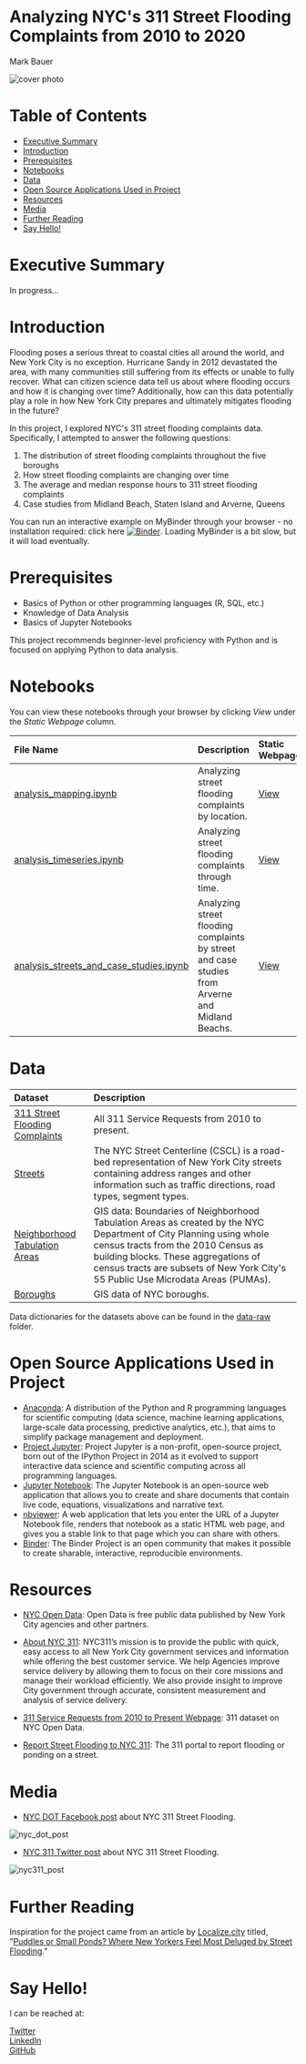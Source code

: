 # Analyzing NYC's 311 Street Flooding Complaints from 2010 to 2020  
Mark Bauer  

![cover photo](figures/cover-photo.png) 

# Table of Contents

   * [Executive Summary](#Executive-Summary)
   * [Introduction](#Introduction)
   * [Prerequisites](#Prerequisites)
   * [Notebooks](#Notebooks)
   * [Data](#Data) 
   * [Open Source Applications Used in Project](#Open-Source-Applications-Used-in-Project)
   * [Resources](#Resources)
   * [Media](#Media)
   * [Further Reading](#Further-Reading)
   * [Say Hello!](#Say-Hello)

# Executive Summary

In progress...

# Introduction

Flooding poses a serious threat to coastal cities all around the world, and New York City is no exception. Hurricane Sandy in 2012 devastated the area, with many communities still suffering from its effects or unable to fully recover.  What can citizen science data tell us about where flooding occurs and how it is changing over time? Additionally, how can this data potentially play a role in how New York City prepares and ultimately mitigates flooding in the future?  

In this project, I explored NYC's 311 street flooding complaints data. Specifically, I attempted to answer the following questions:
1. The distribution of street flooding complaints throughout the five boroughs  
2. How street flooding complaints are changing over time  
3. The average and median response hours to 311 street flooding complaints  
3. Case studies from Midland Beach, Staten Island and Arverne, Queens

You can run an interactive example on MyBinder through your browser - no installation required: click here [![Binder](https://mybinder.org/badge_logo.svg)](https://mybinder.org/v2/gh/mebauer/nyc-311-street-flooding/HEAD?filepath=mybinder-example%2Fmybinder_example.ipynb). Loading MyBinder is a bit slow, but it will load eventually.

# Prerequisites

- Basics of Python or other  programming languages (R, SQL, etc.)
- Knowledge of Data Analysis
- Basics of Jupyter Notebooks

This project recommends beginner-level proficiency with Python and is focused on applying Python to data analysis.

# Notebooks

You can view these notebooks through your browser by clicking *View* under the *Static Webpage* column.  

| File Name | Description | Static Webpage |
| :-------- | :---------- | :------------- |
| [analysis_mapping.ipynb](https://github.com/mebauer/nyc-311-street-flooding/blob/main/analysis_mapping.ipynb) | Analyzing street flooding complaints by location. | [View](https://nbviewer.jupyter.org/github/mebauer/nyc-311-street-flooding/blob/main/analysis_mapping.ipynb) |
| [analysis_timeseries.ipynb](https://github.com/mebauer/nyc-311-street-flooding/blob/main/analysis_timeseries.ipynb) | Analyzing street flooding complaints through time. | [View](https://nbviewer.jupyter.org/github/mebauer/nyc-311-street-flooding/blob/main/analysis_timeseries.ipynb) |
| [analysis_streets_and_case_studies.ipynb](https://github.com/mebauer/nyc-311-street-flooding/blob/main/analysis_streets_and_case_studies.ipynb) | Analyzing street flooding complaints by street and case studies from Arverne and Midland Beachs. | [View](https://nbviewer.jupyter.org/github/mebauer/nyc-311-street-flooding/blob/main/analysis_streets_and_case_studies.ipynb) |


# Data 

| Dataset | Description |
| :-------- | :---------- |
| [311 Street Flooding Complaints](https://data.cityofnewyork.us/Social-Services/311-Service-Requests-from-2010-to-Present/erm2-nwe9) | All 311 Service Requests from 2010 to present. |
| [Streets](https://data.cityofnewyork.us/City-Government/NYC-Street-Centerline-CSCL-/exjm-f27b) | The NYC Street Centerline (CSCL) is a road-bed representation of New York City streets containing address ranges and other information such as traffic directions, road types, segment types. |
| [Neighborhood Tabulation Areas](https://data.cityofnewyork.us/City-Government/Neighborhood-Tabulation-Areas-NTA-/cpf4-rkhq) | GIS data: Boundaries of Neighborhood Tabulation Areas as created by the NYC Department of City Planning using whole census tracts from the 2010 Census as building blocks. These aggregations of census tracts are subsets of New York City's 55 Public Use Microdata Areas (PUMAs). |
| [Boroughs]() | GIS data of NYC boroughs. |

Data dictionaries for the datasets above can be found in the [data-raw](https://github.com/mebauer/nyc-311-street-flooding/tree/main/data-raw) folder. 

# Open Source Applications Used in Project

- [Anaconda](https://www.anaconda.com/): A distribution of the Python and R programming languages for scientific computing (data science, machine learning applications, large-scale data processing, predictive analytics, etc.), that aims to simplify package management and deployment.  
- [Project Jupyter](https://jupyter.org/index.html): Project Jupyter is a non-profit, open-source project, born out of the IPython Project in 2014 as it evolved to support interactive data science and scientific computing across all programming languages.  
- [Jupyter Notebook](https://jupyter.org/try): The Jupyter Notebook is an open-source web application that allows you to create and share documents that contain live code, equations, visualizations and narrative text.  
- [nbviewer](https://nbviewer.jupyter.org/): A web application that lets you enter the URL of a Jupyter Notebook file, renders that notebook as a static HTML web page, and gives you a stable link to that page which you can share with others.  
- [Binder](https://mybinder.org/): The Binder Project is an open community that makes it possible to create sharable, interactive, reproducible environments.

# Resources

- [NYC Open Data](https://opendata.cityofnewyork.us/): Open Data is free public data published by New York City agencies and other partners.  

- [About NYC 311](https://portal.311.nyc.gov/about-nyc-311/): NYC311’s mission is to provide the public with quick, easy access to all New York City government services and information while offering the best customer service. We help Agencies improve service delivery by allowing them to focus on their core missions and manage their workload efficiently. We also provide insight to improve City government through accurate, consistent measurement and analysis of service delivery.  

- [311 Service Requests from 2010 to Present Webpage](https://data.cityofnewyork.us/Social-Services/311-Service-Requests-from-2010-to-Present/erm2-nwe9): 311 dataset on NYC Open Data.  

- [Report Street Flooding to NYC 311](https://portal.311.nyc.gov/article/?kanumber=KA-02198): The 311 portal to report flooding or ponding on a street.

# Media

- [NYC DOT Facebook post](https://www.facebook.com/NYCDOT/posts/if-you-see-ponding-or-flooding-on-any-nyc-street-or-highway-report-it-to-nyc-311/10156270397437887/) about NYC 311 Street Flooding.

![nyc_dot_post](images/nyc_dot_post.png) 

- [NYC 311 Twitter post](https://twitter.com/nyc311/status/1067131135749165056) about NYC 311 Street Flooding.

![nyc311_post](images/nyc311_post.png) 

# Further Reading

Inspiration for the project came from an article by [Localize.city](https://www.localize.city/) titled, "[Puddles or Small Ponds? Where New Yorkers Feel Most Deluged by Street Flooding](https://www.localize.city/blog/puddles-or-small-ponds-where-new-yorkers-feel-most-deluged-by-street-flooding/)."

# Say Hello!   

I can be reached at:  

[Twitter](https://twitter.com/markbauerwater)  
[LinkedIn](https://www.linkedin.com/in/markebauer/)  
[GitHub](https://github.com/mebauer)